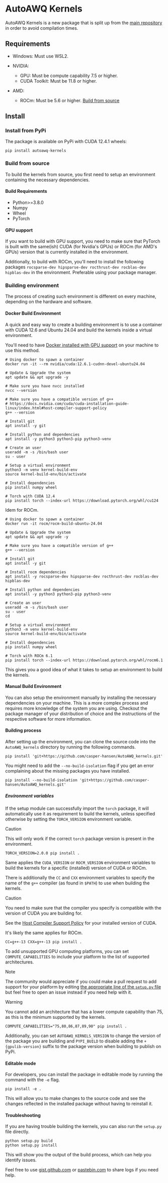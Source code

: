 # AutoAWQ Kernels

AutoAWQ Kernels is a new package that is split up from the [main repository](https://github.com/casper-hansen/AutoAWQ) in order to avoid compilation times.

## Requirements

- Windows: Must use WSL2.

- NVIDIA:
  - GPU: Must be compute capability 7.5 or higher.
  - CUDA Toolkit: Must be 11.8 or higher.
- AMD:
  - ROCm: Must be 5.6 or higher. [Build from source](#build-from-source)

## Install

### Install from PyPi

The package is available on PyPi with CUDA 12.4.1 wheels:

```shell
pip install autoawq-kernels
```

### Build from source

To build the kernels from source, you first need to setup an environment containing the necessary dependencies.

#### Build Requirements

- Python>=3.8.0
- Numpy
- Wheel
- PyTorch

#### GPU support

If you want to build with GPU support, you need to make sure that PyTorch is built with the same(ish) CUDA (for Nvidia's GPUs) or ROCm (for AMD's GPUs) version that is currently installed in the environment.

Additionally, to build with ROCm, you'll need to install the following packages `rocsparse-dev hipsparse-dev rocthrust-dev rocblas-dev hipblas-dev` in the environment. Preferable using your package manager.

### Building environment

The process of creating such environment is different on every machine, depending on the hardware and software.

#### Docker Build Environment

A quick and easy way to create a building environment is to use a container with CUDA 12.6 and Ubuntu 24.04 and build the kernels inside a virtual environment.

You'll need to have [Docker installed with GPU support](https://docs.docker.com/config/containers/resource_constraints/#gpu) on your machine to use this method.

```shell
# Using docker to spawn a container
docker run -it --rm nvidia/cuda:12.6.1-cudnn-devel-ubuntu24.04

# Update & Upgrade the system
apt update && apt upgrade -y

# Make sure you have nvcc installed
nvcc --version

# Make sure you have a compatible version of g++
# https://docs.nvidia.com/cuda/cuda-installation-guide-linux/index.html#host-compiler-support-policy
g++ --version

# Install git
apt install -y git

# Install python and dependencies
apt install -y python3 python3-pip python3-venv

# Create an user
useradd -m -s /bin/bash user
su - user

# Setup a virtual environment
python3 -m venv kernel-build-env
source kernel-build-env/bin/activate

# Install dependencies
pip install numpy wheel

# Torch with CUDA 12.4
pip install torch --index-url https://download.pytorch.org/whl/cu124
```

Idem for ROCm.

```shell
# Using docker to spawn a container
docker run -it rocm/rocm-build-ubuntu-24.04

# Update & Upgrade the system
apt update && apt upgrade -y

# Make sure you have a compatible version of g++
g++ --version

# Install git
apt install -y git

# Install rocm dependencies
apt install -y rocsparse-dev hipsparse-dev rocthrust-dev rocblas-dev hipblas-dev

# Install python and dependencies
apt install -y python3 python3-pip python3-venv

# Create an user
useradd -m -s /bin/bash user
su - user
cd

# Setup a virtual environment
python3 -m venv kernel-build-env
source kernel-build-env/bin/activate

# Install dependencies
pip install numpy wheel

# Torch with ROCm 6.1
pip install torch --index-url https://download.pytorch.org/whl/rocm6.1
```

This gives you a good idea of what it takes to setup an environment to build the kernels.

#### Manual Build Environment

You can also setup the environment manually by installing the necessary dependencies on your machine.
This is a more complex process and requires more knowledge of the system you are using.
Checkout the package manager of your distribution of choice and the instructions of the respective software for more information.

#### Building process

After setting up the environment, you can clone the source code into the `AutoAWQ_kernels` directory by running the following commands.

```shell
pip install 'git+https://github.com/casper-hansen/AutoAWQ_kernels.git'
```

You might need to add the `--no-build-isolation` flag if you get an error complaining about the missing packages you have installed.

```shell
pip install --no-build-isolation 'git+https://github.com/casper-hansen/AutoAWQ_kernels.git'
```

##### Environment variables

If the setup module can successfully import the `torch` package, it will automatically use it as requirement to build the kernels, unless specified otherwise by setting the `TORCH_VERSION` environment variable.

> [!CAUTION]
> This will only work if the correct `torch` package version is present in the environment.

```shell
TORCH_VERSION=2.0.0 pip install .
```

Same applies the `CUDA_VERSION` or `ROCM_VERSION` environment variables to build the kernels for a specific (installed) version of CUDA or ROCm.

There is additionally the `CC` and `CXX` environment variables to specify the name of the `g++` compiler (as found in `$PATH`) to use when building the kernels.

> [!CAUTION]
> You need to make sure that the compiler you specify is compatible with the version of CUDA you are building for.
>
> See the [Host Compiler Support Policy](https://docs.nvidia.com/cuda/cuda-installation-guide-linux/index.html#host-compiler-support-policy) for your installed version of CUDA.
>
> It's likely the same applies for ROCm.

```shell
CC=g++-13 CXX=g++-13 pip install .
```

To add unsupported GPU computing platforms, you can set `COMPUTE_CAPABILITIES` to include your platform to the list of supported architectures.

> [!NOTE]
> The community would appreciate if you could make a pull request to add support for your platform by editing [the appropriate line of the `setup.py` file](setup.py#L14) but feel free to open an issue instead if you need help with it.

> [!WARNING]
> You cannot add an architecture that has a lower compute capability than 75, as this is the minimum supported by the kernels.

```shell
COMPUTE_CAPABILITIES="75,80,86,87,89,90" pip install .
```

Additionally, you can set `AUTOAWQ_KERNELS_VERSION` to change the version of the package you are building and `PYPI_BUILD` to disable adding the `+{gpulib-version}` suffix to the package version when building to publish on PyPi.

#### Editable mode

For developers, you can install the package in editable mode by running the command with the `-e` flag.

```shell
pip install -e .
```

This will allow you to make changes to the source code and see the changes reflected in the installed package without having to reinstall it.

#### Troubleshooting

If you are having trouble building the kernels, you can also run the `setup.py` file directly.

```shell
python setup.py build
python setup.py install
```

This will show you the output of the build process, which can help you identify issues.

Feel free to use [gist.github.com](https://gist.github.com) or [pastebin.com](https://pastebin.com) to share logs if you need help.